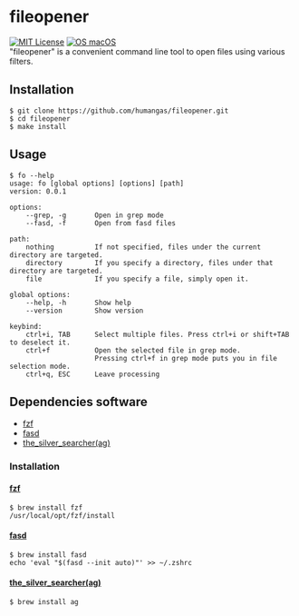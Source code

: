 # fileopener
[![MIT License](http://img.shields.io/badge/license-MIT-blue.svg?style=flat)](LICENSE)
[![OS macOS](https://img.shields.io/badge/OS-macOS-blue.svg)](OS)  
"fileopener" is a convenient command line tool to open files using various filters.


## Installation
```
$ git clone https://github.com/humangas/fileopener.git
$ cd fileopener
$ make install
```


## Usage
```
$ fo --help
usage: fo [global options] [options] [path]
version: 0.0.1

options:
    --grep, -g       Open in grep mode
    --fasd, -f       Open from fasd files

path:
    nothing          If not specified, files under the current directory are targeted.
    directory        If you specify a directory, files under that directory are targeted.
    file             If you specify a file, simply open it.

global options:
    --help, -h       Show help
    --version        Show version

keybind:
    ctrl+i, TAB      Select multiple files. Press ctrl+i or shift+TAB to deselect it.
    ctrl+f           Open the selected file in grep mode. 
                     Pressing ctrl+f in grep mode puts you in file selection mode.
    ctrl+q, ESC      Leave processing
```


## Dependencies software
- [fzf](https://github.com/junegunn/fzf)
- [fasd](https://github.com/clvv/fasd)
- [the_silver_searcher(ag)](https://github.com/ggreer/the_silver_searcher)

### Installation
#### [fzf](https://github.com/junegunn/fzf#using-homebrew)
```
$ brew install fzf
/usr/local/opt/fzf/install
```

#### [fasd](https://github.com/clvv/fasd#install)
```
$ brew install fasd
echo 'eval "$(fasd --init auto)"' >> ~/.zshrc
```

#### [the_silver_searcher(ag)](https://github.com/ggreer/the_silver_searcher#macos)
```
$ brew install ag
```
